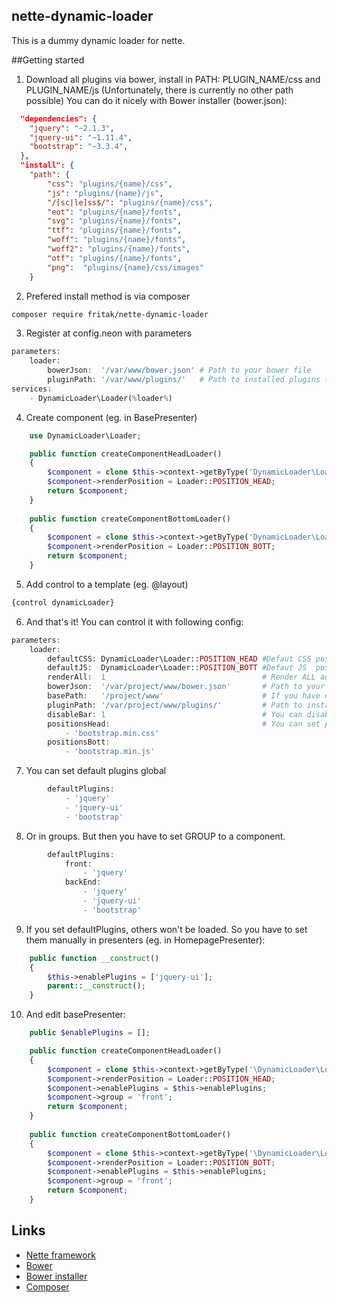 ## nette-dynamic-loader
This is a dummy dynamic loader for nette. 

##Getting started

1. Download all plugins via bower, install in PATH: PLUGIN_NAME/css and PLUGIN_NAME/js (Unfortunately, there is currently no other path possible)
You can do it nicely with Bower installer (bower.json):
``` json
  "dependencies": {
    "jquery": "~2.1.3",
    "jquery-ui": "~1.11.4",
    "bootstrap": "~3.3.4",
  },
  "install": {
    "path": {
        "css": "plugins/{name}/css",
        "js": "plugins/{name}/js",
        "/[sc|le]ss$/": "plugins/{name}/css",
        "eot": "plugins/{name}/fonts",
        "svg": "plugins/{name}/fonts",
        "ttf": "plugins/{name}/fonts",
        "woff": "plugins/{name}/fonts",
        "woff2": "plugins/{name}/fonts",
        "otf": "plugins/{name}/fonts",
        "png":  "plugins/{name}/css/images"
    }
```

2. Prefered install method is via composer 

``` sh
composer require fritak/nette-dynamic-loader
```

3. Register at config.neon with parameters
``` php
parameters:
    loader:
        bowerJson:  '/var/www/bower.json' # Path to your bower file
        pluginPath: '/var/www/plugins/'   # Path to installed plugins (see item 0)
services:
	- DynamicLoader\Loader(%loader%)
``` 

4. Create component (eg. in BasePresenter)
``` php
    use DynamicLoader\Loader;

    public function createComponentHeadLoader() 
    {
        $component = clone $this->context->getByType('DynamicLoader\Loader');
        $component->renderPosition = Loader::POSITION_HEAD;
        return $component;
    }
    
    public function createComponentBottomLoader() 
    {
        $component = clone $this->context->getByType('DynamicLoader\Loader');
        $component->renderPosition = Loader::POSITION_BOTT;
        return $component;
    }
```

5. Add control to a template (eg. @layout)
``` php
{control dynamicLoader}
```

6. And that's it! You can control it with following config:

``` php
parameters:
    loader:
        defaultCSS: DynamicLoader\Loader::POSITION_HEAD #Defaut CSS position
        defaultJS:  DynamicLoader\Loader::POSITION_BOTT #Defaut JS  position
        renderAll:  1                                   # Render ALL added plugins
        bowerJson:  '/var/project/www/bower.json'       # Path to your bower file
        basePath:   '/project/www'                      # If you have different basePath than is default
        pluginPath: '/var/project/www/plugins/'         # Path to installed plugins (see item 0)
        disableBar: 1                                   # You can disable debug bar
        positionsHead:                                  # You can set plugins positions in HEAD OR BOTT directly:
            - 'bootstrap.min.css'
        positionsBott:
            - 'bootstrap.min.js'
``` 
7. You can set default plugins global
``` php
        defaultPlugins:                                 
            - 'jquery'
            - 'jquery-ui'
            - 'bootstrap'
``` 
8. Or in groups. But then you have to set GROUP to a component.
``` php
        defaultPlugins:                                 
            front:
                - 'jquery'
            backEnd: 
                - 'jquery'
                - 'jquery-ui'
                - 'bootstrap'
``` 

9. If you set defaultPlugins, others won't be loaded. So you have to set them manually in presenters (eg. in HomepagePresenter):
``` php
    public function __construct() 
    {
        $this->enablePlugins = ['jquery-ui'];
        parent::__construct();
    }
``` 

10. And edit basePresenter:
``` php
    public $enablePlugins = [];

    public function createComponentHeadLoader() 
    {
        $component = clone $this->context->getByType('\DynamicLoader\Loader');
        $component->renderPosition = Loader::POSITION_HEAD;
        $component->enablePlugins = $this->enablePlugins;
        $component->group = 'front';
        return $component;
    }
    
    public function createComponentBottomLoader() 
    {
        $component = clone $this->context->getByType('\DynamicLoader\Loader');
        $component->renderPosition = Loader::POSITION_BOTT;
        $component->enablePlugins = $this->enablePlugins;
        $component->group = 'front';
        return $component;
    }
``` 

## Links

* [Nette framework](http://nette.org/)
* [Bower](http://bower.io/)
* [Bower installer](https://github.com/blittle/bower-installer)
* [Composer](https://getcomposer.org/)